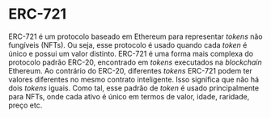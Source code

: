 # ERC-721

ERC-721 é um protocolo baseado em Ethereum para representar _tokens_ não fungíveis (NFTs). Ou seja, esse protocolo é usado quando cada _token_ é único e possui um valor distinto. ERC-721 é uma forma mais complexa do protocolo padrão ERC-20, encontrado em _tokens_ executados na _blockchain_ Ethereum. Ao contrário do ERC-20, diferentes _tokens_ ERC-721 podem ter valores diferentes no mesmo contrato inteligente. Isso significa que não há dois _tokens_ iguais. Como tal, esse padrão de _token_ é usado principalmente para NFTs, onde cada ativo é único em termos de valor, idade, raridade, preço etc.
